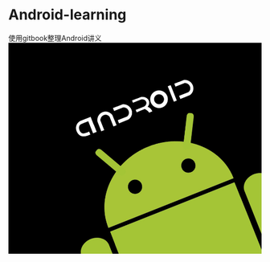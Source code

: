 # Android-learning
使用gitbook整理Android讲义
![](cover.jpg)

<!-- 多说评论框 start -->
<div class="ds-thread" data-thread-key="-android-learning-content-index.html" data-title="简介" data-url="https://jyoung233.gitbooks.io/android-learning/content/"></div>
<!-- 多说评论框 end -->
<!-- 多说公共JS代码 start (一个网页只需插入一次) -->
<script type="text/javascript">
var duoshuoQuery = {short_name:"jyoung"};
(function() {
var ds = document.createElement('script');
ds.type = 'text/javascript';ds.async = true;
ds.src = (document.location.protocol == 'https:' ? 'https:' : 'http:') + '//static.duoshuo.com/embed.js';
ds.charset = 'UTF-8';
(document.getElementsByTagName('head')[0]

|| document.getElementsByTagName('body')[0]).appendChild(ds);
})();
</script>
<!-- 多说公共JS代码 end -->









